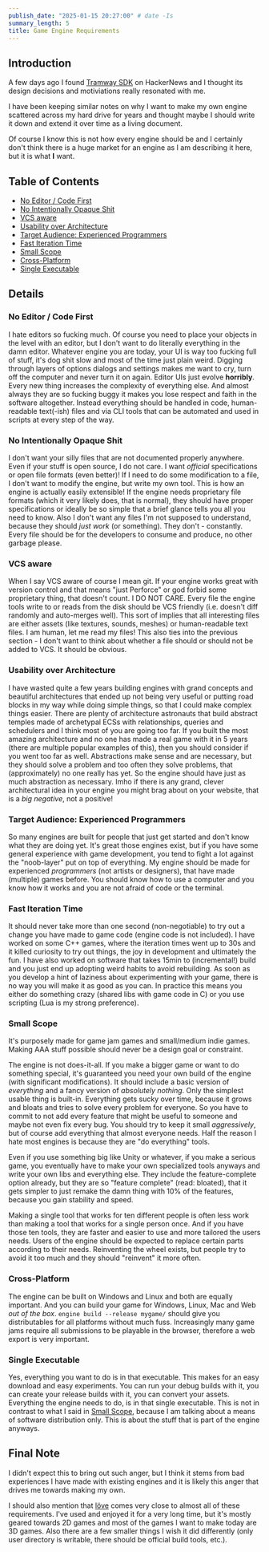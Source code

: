 ```yaml
---
publish_date: "2025-01-15 20:27:00" # date -Is
summary_length: 5
title: Game Engine Requirements
---
```


## Introduction

A few days ago I found [Tramway SDK](https://racenis.github.io/tram-sdk/why.html) on HackerNews and I thought its design decisions and motiviations really resonated with me.

I have been keeping similar notes on why I want to make my own engine scattered across my hard drive for years and thought maybe I should write it down and extend it over time as a living document.

Of course I know this is not how every engine should be and I certainly don't think there is a huge market for an engine as I am describing it here, but it is what **I** want.

## Table of Contents

- [No Editor / Code First](#no-editor-code-first)
- [No Intentionally Opaque Shit](#no-intentionally-opaque-shit)
- [VCS aware](#vcs-aware)
- [Usability over Architecture](#usability-over-architecture)
- [Target Audience: Experienced Programmers](#target-audience-experienced-programmers)
- [Fast Iteration Time](#fast-iteration-time)
- [Small Scope](#small-scope)
- [Cross-Platform](#cross-platform)
- [Single Executable](#single-executable)

## Details

### No Editor / Code First

I hate editors so fucking much. Of course you need to place your objects in the level with an editor, but I don't want to do literally everything in the damn editor.
Whatever engine you are today, your UI is way too fucking full of stuff, it's dog shit slow and most of the time just plain weird.
Digging through layers of options dialogs and settings makes me want to cry, turn off the computer and never turn it on again.
Editor UIs just evolve **horribly**. Every new thing increases the complexity of everything else.
And almost always they are so fucking buggy it makes you lose respect and faith in the software altogether.
Instead everything should be handled in code, human-readable text(-ish) files and via CLI tools that can be automated and used in scripts at every step of the way.

### No Intentionally Opaque Shit

I don't want your silly files that are not documented properly anywhere. Even if your stuff is open source, I do not care. I want _official_ specifications or open file formats (even better)!
If I need to do some modification to a file, I don't want to modify the engine, but write my own tool. This is how an engine is actually easily extensible!
If the engine needs proprietary file formats (which it very likely does, that is normal), they should have proper specifications or ideally be so simple that a brief glance tells you all you need to know.
Also I don't want any files I'm not supposed to understand, because they should _just work_ (or something). They don't - constantly. Every file should be for the developers to consume and produce, no other garbage please.

### VCS aware

When I say VCS aware of course I mean git. If your engine works great with version control and that means "just Perforce" or god forbid some proprietary thing, that doesn't count. I DO NOT CARE.
Every file the engine tools write to or reads from the disk should be VCS friendly (i.e. doesn't diff randomly and auto-merges well). This sort of implies that all interesting files are either assets (like textures, sounds, meshes) or human-readable text files.
I am human, let me read my files!
This also ties into the previous section - I don't want to think about whether a file should or should not be added to VCS. It should be obvious.

### Usability over Architecture

I have wasted quite a few years building engines with grand concepts and beautiful architectures that ended up not being very useful or putting road blocks in my way while doing simple things, so that I could make complex things easier.
There are plenty of architecture astronauts that build abstract temples made of archetypal ECSs with relationships, queries and schedulers and I think most of you are going too far.
If you built the most amazing architecture and no one has made a real game with it in 5 years (there are multiple popular examples of this), then you should consider if you went too far as well.
Abstractions make sense and are necessary, but they should solve a problem and too often they solve problems, that (approximately) no one really has yet.
So the engine should have just as much abstraction as necessary. Imho if there is any grand, clever architectural idea in your engine you might brag about on your website, that is a _big negative_, not a positive!

### Target Audience: Experienced Programmers

So many engines are built for people that just get started and don't know what they are doing yet.
It's great those engines exist, but if you have some general experience with game development, you tend to fight a lot against the "noob-layer" put on top of everything.
My engine should be made for experienced _programmers_ (not artists or designers), that have made (multiple) games before.
You should know how to use a computer and you know how it works and you are not afraid of code or the terminal.

### Fast Iteration Time

It should never take more than one second (non-negotiable) to try out a change you have made to game code (engine code is not included).
I have worked on some C++ games, where the iteration times went up to 30s and it killed curiosity to try out things, the joy in development and ultimately the fun.
I have also worked on software that takes 15min to (incremental!) build and you just end up adopting weird habits to avoid rebuilding.
As soon as you develop a hint of laziness about experimenting with your game, there is no way you will make it as good as you can.
In practice this means you either do something crazy (shared libs with game code in C) or you use scripting (Lua is my strong preference).

### Small Scope

It's purposely made for game jam games and small/medium indie games. Making AAA stuff possible should never be a design goal or constraint.

The engine is not does-it-all.
If you make a bigger game or want to do something special, it's guaranteed you need your own build of the engine (with significant modifications).
It should include a basic version of _everything_ and a fancy version of _absolutely nothing_. Only the simplest usable thing is built-in.
Everything gets sucky over time, because it grows and bloats and tries to solve every problem for everyone.
So you have to commit to not add every feature that might be useful to someone and maybe not even fix every bug. You should try to keep it small _aggressively_, but of course add everything that almost everyone needs.
Half the reason I hate most engines is because they are "do everything" tools.

Even if you use something big like Unity or whatever, if you make a serious game, you eventually have to make your own specialized tools anyways and write your own libs and everything else.
They include the feature-complete option already, but they are so "feature complete" (read: bloated), that it gets simpler to just remake the damn thing with 10% of the features, because you gain stability and speed.

Making a single tool that works for ten different people is often less work than making a tool that works for a single person once.
And if you have those ten tools, they are faster and easier to use and more tailored the users needs.
Users of the engine should be expected to replace certain parts according to their needs.
Reinventing the wheel exists, but people try to avoid it too much and they should "reinvent" it more often.

### Cross-Platform

The engine can be built on Windows and Linux and both are equally important. And you can build your game for Windows, Linux, Mac and Web _out of the box_.
`engine build --release mygame/` should give you distributables for all platforms without much fuss.
Increasingly many game jams require all submissions to be playable in the browser, therefore a web export is very important.

### Single Executable

Yes, everything you want to do is in that executable. This makes for an easy download and easy experiments.
You can run your debug builds with it, you can create your release builds with it, you can convert your assets. Everything the engine needs to do, is in that single executable.
This is not in contrast to what I said in [Small Scope](#small-scope), because I am talking about a means of software distribution only. This is about the stuff that is part of the engine anyways.

## Final Note

I didn't expect this to bring out such anger, but I think it stems from bad experiences I have made with existing engines and it is likely this anger that drives me towards making my own.

I should also mention that [löve](https://love2d.org/) comes very close to almost all of these requirements. I've used and enjoyed it for a very long time, but it's mostly geared towards 2D games and most of the games I want to make today are 3D games.
Also there are a few smaller things I wish it did differently (only user directory is writable, there should be official build tools, etc.).
